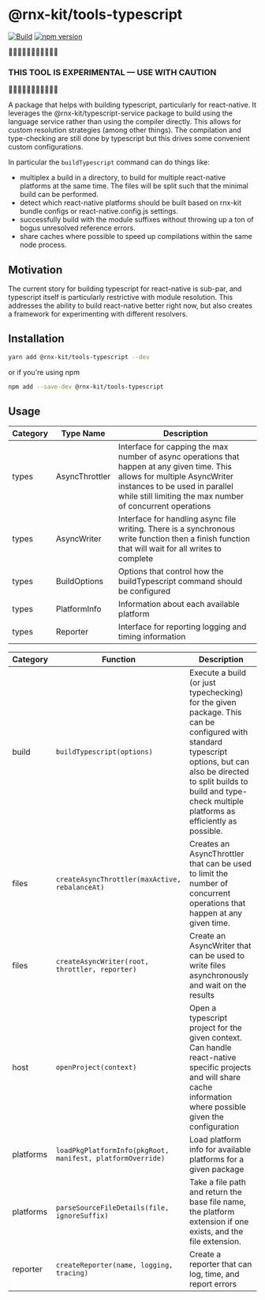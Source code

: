 <!-- We recommend an empty change log entry for a new package: `yarn change --empty` -->

# @rnx-kit/tools-typescript

[![Build](https://github.com/microsoft/rnx-kit/actions/workflows/build.yml/badge.svg)](https://github.com/microsoft/rnx-kit/actions/workflows/build.yml)
[![npm version](https://img.shields.io/npm/v/@rnx-kit/tools-typescript)](https://www.npmjs.com/package/@rnx-kit/tools-typescript)

🚧🚧🚧🚧🚧🚧🚧🚧🚧🚧🚧

### THIS TOOL IS EXPERIMENTAL — USE WITH CAUTION

🚧🚧🚧🚧🚧🚧🚧🚧🚧🚧🚧

A package that helps with building typescript, particularly for react-native. It
leverages the @rnx-kit/typescript-service package to build using the language
service rather than using the compiler directly. This allows for custom
resolution strategies (among other things). The compilation and type-checking
are still done by typescript but this drives some convenient custom
configurations.

In particular the `buildTypescript` command can do things like:

- multiplex a build in a directory, to build for multiple react-native platforms
  at the same time. The files will be split such that the minimal build can be
  performed.
- detect which react-native platforms should be built based on rnx-kit bundle
  configs or react-native.config.js settings.
- successfully build with the module suffixes without throwing up a ton of bogus
  unresolved reference errors.
- share caches where possible to speed up compilations within the same node
  process.

## Motivation

The current story for building typescript for react-native is sub-par, and
typescript itself is particularly restrictive with module resolution. This
addresses the ability to build react-native better right now, but also creates a
framework for experimenting with different resolvers.

## Installation

```sh
yarn add @rnx-kit/tools-typescript --dev
```

or if you're using npm

```sh
npm add --save-dev @rnx-kit/tools-typescript
```

## Usage

<!-- The following table can be updated by running `yarn update-readme` -->
<!-- @rnx-kit/api start -->

| Category | Type Name      | Description                                                                                                                                                                                                                |
| -------- | -------------- | -------------------------------------------------------------------------------------------------------------------------------------------------------------------------------------------------------------------------- |
| types    | AsyncThrottler | Interface for capping the max number of async operations that happen at any given time. This allows for multiple AsyncWriter instances to be used in parallel while still limiting the max number of concurrent operations |
| types    | AsyncWriter    | Interface for handling async file writing. There is a synchronous write function then a finish function that will wait for all writes to complete                                                                          |
| types    | BuildOptions   | Options that control how the buildTypescript command should be configured                                                                                                                                                  |
| types    | PlatformInfo   | Information about each available platform                                                                                                                                                                                  |
| types    | Reporter       | Interface for reporting logging and timing information                                                                                                                                                                     |

| Category  | Function                                                   | Description                                                                                                                                                                                                                            |
| --------- | ---------------------------------------------------------- | -------------------------------------------------------------------------------------------------------------------------------------------------------------------------------------------------------------------------------------- |
| build     | `buildTypescript(options)`                                 | Execute a build (or just typechecking) for the given package. This can be configured with standard typescript options, but can also be directed to split builds to build and type-check multiple platforms as efficiently as possible. |
| files     | `createAsyncThrottler(maxActive, rebalanceAt)`             | Creates an AsyncThrottler that can be used to limit the number of concurrent operations that happen at any given time.                                                                                                                 |
| files     | `createAsyncWriter(root, throttler, reporter)`             | Create an AsyncWriter that can be used to write files asynchronously and wait on the results                                                                                                                                           |
| host      | `openProject(context)`                                     | Open a typescript project for the given context. Can handle react-native specific projects and will share cache information where possible given the configuration                                                                     |
| platforms | `loadPkgPlatformInfo(pkgRoot, manifest, platformOverride)` | Load platform info for available platforms for a given package                                                                                                                                                                         |
| platforms | `parseSourceFileDetails(file, ignoreSuffix)`               | Take a file path and return the base file name, the platform extension if one exists, and the file extension.                                                                                                                          |
| reporter  | `createReporter(name, logging, tracing)`                   | Create a reporter that can log, time, and report errors                                                                                                                                                                                |

<!-- @rnx-kit/api end -->
